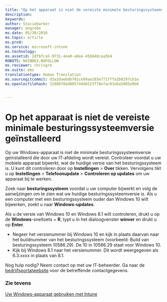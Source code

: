 ```yaml
---
title: "Op het apparaat is niet de vereiste minimale besturingssysteemversie geïnstalleerd | Microsoft Intune"
description: 
keywords: 
author: Staciebarker
manager: angrobe
ms.date: 05/30/2016
ms.topic: article
ms.prod: 
ms.service: microsoft-intune
ms.technology: 
ms.assetid: 2df6fca5-9731-4ea0-a8ee-45b648caa5b4
ROBOTS: NOINDEX,NOFOLLOW
ms.reviewer: chrisgre
ms.suite: ems
translationtype: Human Translation
ms.sourcegitcommit: d3a2daebdb781ce99aa103e7717ffa1b0297cb3a
ms.openlocfilehash: 3288070ad005744d6523f78efac01e6a5885e9b8


---
```



# Op het apparaat is niet de vereiste minimale besturingssysteemversie geïnstalleerd

Op uw Windows-apparaat is niet de minimale besturingssysteemversie geïnstalleerd die door uw IT-afdeling wordt vereist. Controleer voordat u uw mobiele apparaat bijwerkt, wat de huidige versie van het besturingssysteem is. U kunt dit controleren door op **Instellingen** &gt; **Over** tikken. Vervolgens tikt u op **Instellingen** &gt; **Telefoonupdate** &gt; **Controleren op updates** om uw apparaat bij te werken.

Zoek naar **besturingssysteem** voordat u uw computer bijwerkt en volg de aanwijzingen om te zien wat uw huidige besturingssysteemversie is. Als u een computer met een besturingssysteem ouder dan Windows 10 wilt bijwerken, zoekt u naar **Windows-updates**.

Als u de versie van Windows 10 en Windows 8.1 wilt controleren, drukt u op de **Windows**-sneltoets + **R**, typt u in het dialoogvenster **winver** en drukt u op **Enter**.

- Negeer het versienummer bij Windows 10 en kijk in plaats daarvan naar het buildnummer van het besturingssysteem (voorbeeld: Build van besturingssysteem 10586.29). De 10 in 10586.29 staat voor Windows 10.
- Kijk bij Windows 8.1 naar het versienummer. Dit wordt weergegeven als 6.3.xxxx in plaats van 8.1.

Nog hulp nodig? Neem contact op met uw IT-beheerder. Ga naar de [bedrijfsportalwebsite](http://portal.manage.microsoft.com) voor de betreffende contactgegevens.

### Zie tevens
[Uw Windows-apparaat gebruiken met Intune](using-your-windows-device-with-intune.md)



<!--HONumber=Aug16_HO4-->


